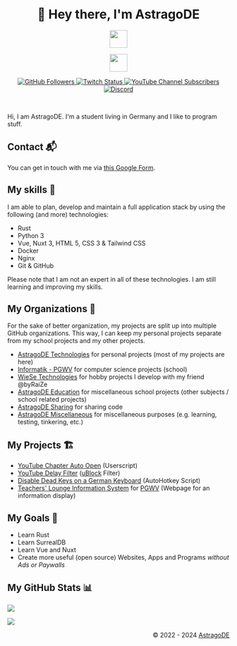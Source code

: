 <h1 align="center">👋 Hey there, I'm AstragoDE</h1>

<!-- Badges -->

<p align="center">
    <img src="https://skillicons.dev/icons?i=rust,python,vue,nuxt,html,css,js,tailwind,nginx,arduino" height="40"/>
</p>

<p align="center">
    <img src="https://skillicons.dev/icons?i=linux,docker,vscode,git,github,blender,discord" height="40"/>
</p>

<p align="center">
    <a href="https://gh.astrago.de" target="_blank">
        <img alt="GitHub Followers" src="https://img.shields.io/github/followers/AstragoDE?style=flat-square&label=GitHub%20Followers">
    </a>
    <a href="https://tw.astrago.de" target="_blank">
        <img alt="Twitch Status" src="https://img.shields.io/twitch/status/astrago?style=flat-square&label=Twitch">
    </a>
    <a href="https://yt.astrago.de" target="_blank">
        <img alt="YouTube Channel Subscribers" src="https://img.shields.io/youtube/channel/subscribers/UCBwRnJ_byI-WjxTv0c0iVPw?style=flat-square&label=YouTube%20Channel%20Subscribers&color=%23ff0000">
    </a>
    <a href="https://discord.gg/bmHmDW39NH">
        <img alt="Discord" src="https://img.shields.io/discord/1078699274273034371?style=flat-square&label=Discord%20Support%20Server&color=5869e9&cacheSeconds=5">
    </a>
</p>
<br>

Hi, I am AstragoDE. I'm a student living in Germany and I like to program stuff.

## Contact 📬

You can get in touch with me via [this Google Form](https://docs.google.com/forms/d/e/1FAIpQLSdOZ5kqCVAjom2DfaeiOooklw_xfUqaf9RN1v2X53nldh200w/viewform?usp=sf_link).

<!-- or via [Discord](https://discord.gg/<INVITE_LINK>). -->

## My skills 🎯

I am able to plan, develop and maintain a full application stack by using the following (and more) technologies:

- Rust
- Python 3
- Vue, Nuxt 3, HTML 5, CSS 3 & Tailwind CSS
- Docker
- Nginx
- Git & GitHub

Please note that I am not an expert in all of these technologies. I am still learning and improving my skills.

## My Organizations 🏢

For the sake of better organization, my projects are split up into multiple GitHub organizations. This way, I can keep my personal projects separate from my school projects and my other projects.

- [AstragoDE Technologies](https://github.com/AstragoDETechnologies) for personal projects (most of my projects are here)
- [Informatik - PGWV](https://github.com/InformatikPGWV) for computer science projects (school)
- [WieSe Technologies](https://github.com/WieSeTechnologies) for hobby projects I develop with my friend @byRaiZe
- [AstragoDE Education](https://github.com/AstragoDEEducation) for miscellaneous school projects (other subjects / school related projects)
- [AstragoDE Sharing](https://github.com/AstragoDESharing) for sharing code
- [AstragoDE Miscellaneous](https://github.com/AstragoDEMiscellaneous) for miscellaneous purposes (e.g. learning, testing, tinkering, etc.)

## My Projects 🏗️

- [YouTube Chapter Auto Open](https://github.com/AstragoTech/youtube_chapter_auto_open) (Userscript)
- [YouTube Delay Filter](https://github.com/AstragoDETechnologies/yt-delay-filter) ([uBlock](https://github.com/gorhill/uBlock) Filter)
- [Disable Dead Keys on a German Keyboard](https://github.com/AstragoDETechnologies/disable-dead-keys-german-keyboard) (AutoHotkey Script)
- [Teachers' Lounge Information System](https://github.com/InformatikPGWV/astroTLIS) for [PGWV](http://pgwv.de) (Webpage for an information display)

## My Goals 🥅

- Learn Rust
- Learn SurrealDB
- Learn Vue and Nuxt
- Create more useful (open source) Websites, Apps and Programs _without Ads or Paywalls_

## My GitHub Stats 📊

<p align="left">
    <img src="https://github-readme-stats.vercel.app/api?username=AstragoDE&theme=blueberry&custom_title=AstragoDE%27s%20GitHub%20Stats&count_private=true&show_icons=false&hide_border=true&line_height=20"/>
</p>

<p align="left">
    <img src="https://github-readme-stats.vercel.app/api/wakatime?username=AstragoDE&api_domain=wakapi.dev&theme=blueberry&custom_title=AstragoDE%27s%20Weekly%20Coding%20Stats&layout=compact&langs_count=6&hide_border=true&line_height=20"/>
</p>

<!-- <p align="left">
<img src="https://github-readme-stats.vercel.app/api/top-langs/?username=AstragoDE&layout=compact&theme=blueberry&count_private=true&hide_border=true"/>
</p> -->

<!-- ### My GitHub Commits (Skyline) 🌃 -->
<!-- - [2023 GitHub Skyline](https://skyline.github.com/astragode/2023) -->
<!-- - [2022 GitHub Skyline](https://skyline.github.com/astragode/2022) -->
<!-- - [2021 GitHub Skyline](https://skyline.github.com/astragode/2021) -->
<!-- - [2020 GitHub Skyline](https://skyline.github.com/astragode/2020) -->

<div align="right" style="text-align: right;">
    <p>© 2022 - 2024 <a href="https://gh.astrago.de">AstragoDE</a></p>
</div>
